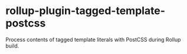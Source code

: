 # rollup-plugin-tagged-template-postcss
Process contents of tagged template literals with PostCSS during Rollup build.
